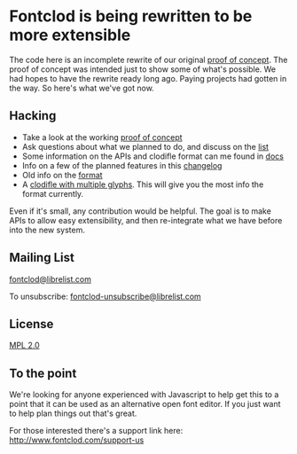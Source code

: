 Fontclod is being rewritten to be more extensible
=================================================

The code here is an incomplete rewrite of our original [proof of concept][1]. 
The proof of concept was intended just to show some of what's possible. 
We had hopes to have the rewrite ready long ago. 
Paying projects had gotten in the way. So here's what we've got now.

Hacking
-------

* Take a look at the working [proof of concept][1]
* Ask questions about what we planned to do, and discuss on the [list][2]
* Some information on the APIs and clodifle format can me found in [docs][3]
* Info on a few of the planned features in this [changelog][4]
* Old info on the [format][6]
* A [clodifle with multiple glyphs][7]. This will give you the most info the format currently.

Even if it's small, any contribution would be helpful. 
The goal is to make APIs to allow easy extensibility, 
and then re-integrate what we have before into the new system.

Mailing List
------------

fontclod@librelist.com

To unsubscribe: fontclod-unsubscribe@librelist.com

License
-------

[MPL 2.0](https://github.com/fontclod/fontclod/blob/master/LICENSE.md)

To the point
------------

We're looking for anyone experienced with Javascript to help get this 
to a point that it can be used as an alternative open font editor.
If you just want to help plan things out that's great.

For those interested there's a support link here: http://www.fontclod.com/support-us


[1]: https://github.com/fontclod/fontclod-poc "fontclod-poc"
[2]: mailto:fontclod@librelist.com "mailing list"
[3]: https://github.com/fontclod/fontclod/blob/master/docs/ "documentation"
[4]: https://github.com/fontclod/fontclod-poc/blob/master/text/changelog.txt "changelog"
[6]: https://github.com/fontclod/fontclod-poc/blob/master/text/clodifle.txt "clodifle format"
[7]: https://github.com/fontclod/fontclod-poc/blob/master/assets/clodifle.json "working clodifle"
